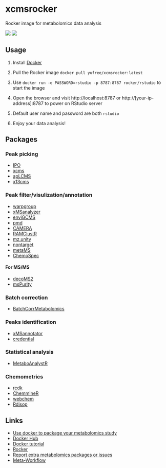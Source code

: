 # xcmsrocker

Rocker image for metabolomics data analysis

[![](https://images.microbadger.com/badges/image/yufree/xcmsrocker.svg)](https://microbadger.com/images/yufree/xcmsrocker "Get your own image badge on microbadger.com") [![](https://images.microbadger.com/badges/version/yufree/xcmsrocker.svg)](https://microbadger.com/images/yufree/xcmsrocker "Get your own version badge on microbadger.com")

## Usage

1. Install [Docker](https://www.docker.com/)

2. Pull the Rocker image `docker pull yufree/xcmsrocker:latest`

3. Use `docker run -e PASSWORD=rstudio -p 8787:8787 rocker/rstudio` to start the image

4. Open the browser and visit http://localhost:8787 or http://[your-ip-address]:8787 to power on RStudio server

5. Default user name and password are both `rstudio`

6. Enjoy your data analysis!

## Packages

### Peak picking

- [IPO](https://bioconductor.org/packages/release/bioc/html/IPO.html)
- [xcms](https://bioconductor.org/packages/release/bioc/html/xcms.html)
- [apLCMS](https://sourceforge.net/projects/aplcms/)
- [x13cms](http://pubs.acs.org/doi/10.1021/ac403384n)

### Peak filter/visulization/annotation

- [warpgroup](https://academic.oup.com/bioinformatics/article-lookup/doi/10.1093/bioinformatics/btv564)
- [xMSanalyzer](https://bmcbioinformatics.biomedcentral.com/articles/10.1186/1471-2105-14-15)
- [enviGCMS](https://cran.r-project.org/web/packages/enviGCMS/index.html)
- [pmd](https://www.sciencedirect.com/science/article/pii/S0003267018313047)
- [CAMERA](https://bioconductor.org/packages/release/bioc/html/CAMERA.html)
- [RAMClustR](https://pubs.acs.org/doi/abs/10.1021/ac501530d)
- [mz.unity](http://pubs.acs.org/doi/abs/10.1021/acs.analchem.6b01702)
- [nontarget](https://cran.r-project.org/web/packages/nontarget/index.html)
- [metaMS](https://www.ncbi.nlm.nih.gov/pubmed/24656939)
- [ChemoSpec](https://cran.r-project.org/web/packages/ChemoSpec/index.html)


#### For MS/MS

- [decoMS2](https://pubs.acs.org/doi/10.1021/ac400751j)
- [msPurity](https://pubs.acs.org/doi/10.1021/acs.analchem.6b04358)

### Batch correction

- [BatchCorrMetabolomics](https://www.ncbi.nlm.nih.gov/pmc/articles/PMC4796354/)

### Peaks identification

- [xMSannotator](http://pubs.acs.org/doi/abs/10.1021/acs.analchem.6b01214)
- [credential](http://pubs.acs.org/doi/abs/10.1021/ac503092d)

### Statistical analysis

- [MetaboAnalystR](https://github.com/xia-lab/MetaboAnalystR)

### Chemometrics

- [rcdk](https://cran.r-project.org/web/packages/rcdk/index.html)
- [ChemmineR](https://www.bioconductor.org/packages/devel/bioc/vignettes/ChemmineR/inst/doc/ChemmineR.html)
- [webchem](https://github.com/ropensci/webchem)
- [Rdisop](https://bioconductor.org/packages/release/bioc/html/Rdisop.html)

## Links

- [Use docker to package your metabolomics study](https://yufree.cn/en/2018/01/17/use-docker-to-package-your-metabolomics-study/)
- [Docker Hub](https://hub.docker.com/r/yufree/xcmsrocker/)
- [Docker tutorial](http://ropenscilabs.github.io/r-docker-tutorial/)
- [Rocker](https://www.rocker-project.org/)
- [Report extra metabolomics packages or issues](https://github.com/yufree/xcmsrocker/issues)
- [Meta-Workflow](https://bookdown.org/yufree/Metabolomics/)
